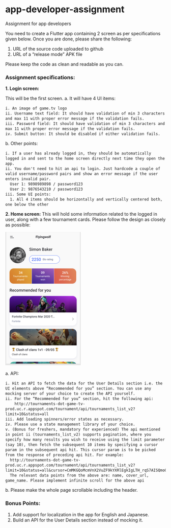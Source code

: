 # app-developer-assignment
Assignment for app developers

You need to create a Flutter app containing 2 screen as per specifications given below. Once you are done, please share the following:
1. URL of the source code uploaded to github
2. URL of a “release mode” APK file

Please keep the code as clean and readable as you can.

### Assignment specifications:

**1. Login screen:**

  This will be the first screen.
  a. It will have 4 UI items:

    i. An image of game.tv logo
    ii. Username text field: It should have validation of min 3 characters and max 11 with proper error message if the validation fails.
    iii. Password field: It should have validation of min 3 characters and max 11 with proper error message if the validation fails.
    iv. Submit button: It should be disabled if either validation fails.

  b. Other points:

    i. If a user has already logged in, they should be automatically logged in and sent to the home screen directly next time they open the app.
    ii. You don't need to hit an api to login. Just hardcode a couple of valid username/password pairs and show an error message if the user enters invalid pair.
      User 1: 9898989898 / password123
      User 2: 9876543210 / password123
    iii. Some UI points:
      1. All 4 items should be horizontally and vertically centered both, one below the other

**2. Home screen:**
This will hold some information related to the logged in user, along with a few tournament cards. Please follow the design as closely as possible:

<img src="./app-dev-assignment.png" height=417 width=237/>


  a. API:

    i. Hit an API to fetch the data for the User Details section i.e. the UI elements above “Recommended for you” section. You can use any mocking server of your choice to create the API yourself.
    ii. For the “Recommended for you” section, hit the following api:
        http://tournaments-dot-game-tv-prod.uc.r.appspot.com/tournament/api/tournaments_list_v2?limit=10&status=all
    iii. Add loading spinners/error states as necessary.
    iv. Please use a state management library of your choice.
    v. (Bonus for freshers, mandatory for experienced) The api mentioned in point ii (tournaments_list_v2) supports pagination, where you specify how many results you wish to receive using the limit parameter (say 10), then fetch the subsequent 10 items by specifying a cursor param in the subsequent api hit. This cursor param is to be picked from the response of preceding api hit. For example:
      http://tournaments-dot-game-tv-prod.uc.r.appspot.com/tournament/api/tournaments_list_v2?limit=10&status=all&cursor=CmMKGQoMcmVnX2VuZF9kYXRlEgkIgLTH_rqS7AISQmoOc35nYW1lLXR2LXByb2RyMAsSClRvdXJuYW1lbnQiIDIxMDQ5NzU3N2UwOTRmMTU4MWExMDUzODEwMDE3NWYyDBgAIAE=
      The relevant data points from the above are: name, cover_url, game_name. Please implement infinite scroll for the above api

   b. Please make the whole page scrollable including the header.

### Bonus Points:
1. Add support for localization in the app for English and Japanese.
2. Build an API for the User Details section instead of mocking it.
